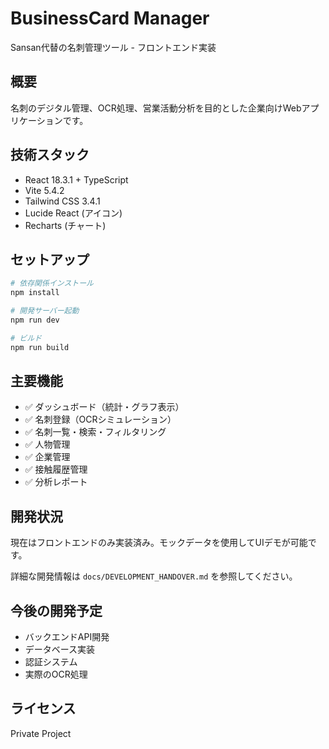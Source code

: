 # BusinessCard Manager

Sansan代替の名刺管理ツール - フロントエンド実装

## 概要

名刺のデジタル管理、OCR処理、営業活動分析を目的とした企業向けWebアプリケーションです。

## 技術スタック

- React 18.3.1 + TypeScript
- Vite 5.4.2
- Tailwind CSS 3.4.1
- Lucide React (アイコン)
- Recharts (チャート)

## セットアップ

```bash
# 依存関係インストール
npm install

# 開発サーバー起動
npm run dev

# ビルド
npm run build
```

## 主要機能

- ✅ ダッシュボード（統計・グラフ表示）
- ✅ 名刺登録（OCRシミュレーション）
- ✅ 名刺一覧・検索・フィルタリング
- ✅ 人物管理
- ✅ 企業管理
- ✅ 接触履歴管理
- ✅ 分析レポート

## 開発状況

現在はフロントエンドのみ実装済み。モックデータを使用してUIデモが可能です。

詳細な開発情報は `docs/DEVELOPMENT_HANDOVER.md` を参照してください。

## 今後の開発予定

- バックエンドAPI開発
- データベース実装
- 認証システム
- 実際のOCR処理

## ライセンス

Private Project